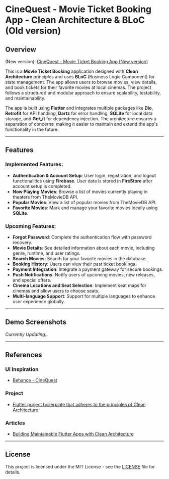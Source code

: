 # CineQuest - Movie Ticket Booking App - Clean Architecture & BLoC (Old version)

## Overview

(New version): [CineQuest - Movie Ticket Booking App (New version)](https://github.com/NguyenKhaiHoan/hnk_fullstack_cinequest_movie_booking_app)

This is a **Movie Ticket Booking** application designed with **Clean Architecture** principles and uses **BLoC** (Business Logic Component) for state management. The app allows users to browse movies, view details, and book tickets for their favorite movies at local cinemas. The project follows a structured and modular approach to ensure scalability, testability, and maintainability.

The app is built using **Flutter** and integrates multiple packages like **Dio**, **Retrofit** for API handling, **Dartz** for error handling, **SQLite** for local data storage, and **Get_it** for dependency injection. The architecture ensures a separation of concerns, making it easier to maintain and extend the app's functionality in the future.

---

## Features

### Implemented Features:
- **Authentication & Account Setup**: User login, registration, and logout functionalities using **Firebase**. User data is stored in **FireStore** after account setup is completed.
- **Now Playing Movies**: Browse a list of movies currently playing in theaters from TheMovieDB API.
- **Popular Movies**: View a list of popular movies from TheMovieDB API.
- **Favorite Movies**: Mark and manage your favorite movies locally using **SQLite**.
  
### Upcoming Features:
- **Forgot Password**: Complete the authentication flow with password recovery.
- **Movie Details**: See detailed information about each movie, including genre, runtime, and user ratings.
- **Search Movies**: Search for your favorite movies in the database.
- **Booking History**: Users can view their past ticket bookings.
- **Payment Integration**: Integrate a payment gateway for secure bookings.
- **Push Notifications**: Notify users of upcoming movies, new releases, and special offers.
- **Cinema Locations and Seat Selection**: Implement seat maps for cinemas and allow users to choose seats.
- **Multi-language Support**: Support for multiple languages to enhance user experience globally.
  
---

## Demo Screenshots
*Currently Updating...*

---

## References

### UI Inspiration
- [Behance - CineQuest](https://www.behance.net/gallery/173303277/CineQuest?tracking_source=search_projects_appreciations|movie+ui+mobile+app&l=510)

### Project
- [Flutter project boilerplate that adheres to the principles of Clean Architecture](https://github.com/V0-MVP/flutter-bloc-clean-architecture-boilerplate)

### Articles
- [Building Maintainable Flutter Apps with Clean Architecture](https://medium.com/@mvpcatalyst/building-maintainable-flutter-apps-with-clean-architecture-991305ec1744)

---

## License

This project is licensed under the MIT License - see the [LICENSE](LICENSE) file for details.
